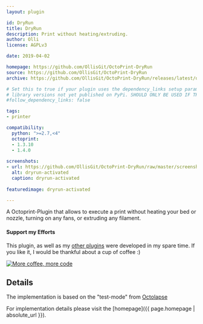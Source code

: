 ```yaml
---
layout: plugin

id: DryRun
title: DryRun
description: Print without heating/extruding.
author: Olli
license: AGPLv3

date: 2019-04-02

homepage: https://github.com/OllisGit/OctoPrint-DryRun
source: https://github.com/OllisGit/OctoPrint-DryRun
archive: https://github.com/OllisGit/OctoPrint-DryRun/releases/latest/download/master.zip

# Set this to true if your plugin uses the dependency_links setup parameter to include
# library versions not yet published on PyPi. SHOULD ONLY BE USED IF THERE IS NO OTHER OPTION!
#follow_dependency_links: false

tags:
- printer

compatibility:
  python: ">=2.7,<4"
  octoprint:
  - 1.3.10
  - 1.4.0
  
screenshots:
- url: https://github.com/OllisGit/OctoPrint-DryRun/raw/master/screenshots/StateAndNavBar.jpg
  alt: dryrun-activated
  caption: dryrun-activated
  
featuredimage: dryrun-activated

---
```


A Octoprint-Plugin that allows to execute a print without heating your bed or nozzle, turning on any fans, or extruding any filament.

#### Support my Efforts

This plugin, as well as my [other plugins](https://github.com/OllisGit/) were developed in my spare time.
If you like it, I would be thankful about a cup of coffee :) 

[![More coffee, more code](https://img.shields.io/badge/Donate-PayPal-green.svg)](https://www.paypal.com/cgi-bin/webscr?cmd=_s-xclick&hosted_button_id=6SW5R6ZUKLB5E&source=url)

## Details
The implementation is based on the "test-mode" from [Octolapse](https://github.com/FormerLurker/Octolapse/)

For implementation details please visit the [homepage]({{ page.homepage | absolute_url }}).
